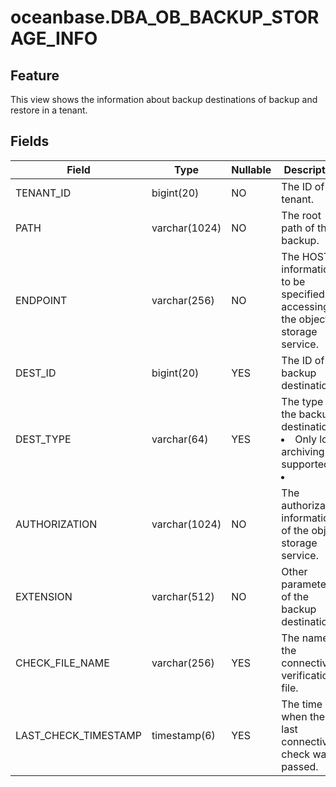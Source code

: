 # oceanbase.DBA_OB_BACKUP_STORAGE_INFO
## Feature
This view shows the information about backup destinations of backup and restore in a tenant.
## Fields

| Field | Type | Nullable | Description |
| --- | --- | --- | --- |
| TENANT_ID | bigint(20) | NO | The ID of the tenant. |
| PATH | varchar(1024) | NO | The root path of the backup. |
| ENDPOINT | varchar(256) | NO | The HOST information to be specified for accessing the object storage service. |
| DEST_ID | bigint(20) | YES | The ID of the backup destination. |
| DEST_TYPE | varchar(64) | YES | The type of the backup destination.<li>Only log archiving is supported.<li>  |
| AUTHORIZATION | varchar(1024) | NO | The authorization information of the object storage service. |
| EXTENSION | varchar(512) | NO | Other parameters of the backup destination. |
| CHECK_FILE_NAME | varchar(256) | YES | The name of the connectivity verification file. |
| LAST_CHECK_TIMESTAMP | timestamp(6) | YES | The time when the last connectivity check was passed. |
